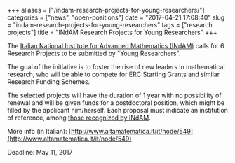 +++
aliases = ["/indam-research-projects-for-young-researchers/"]
categories = ["news", "open-positions"]
date = "2017-04-21 17:08:40"
slug = "indam-research-projects-for-young-researchers"
tags = ["research projects"]
title = "INdAM Research Projects for Young Researchers"
+++

The [Italian National Institute for Advanced Mathematics
(INdAM)](http://www.altamatematica.it/) calls for 6 Research Projects to
be submitted by "Young Researchers".

The goal of the initiative is to foster the rise of new leaders in
mathematical research, who will be able to compete for ERC Starting
Grants and similar Research Funding Schemes.

The selected projects will have the duration of 1 year with no
possibility of renewal and will be given funds for a postdoctoral
position, which might be filled by the applicant him/herself. Each
proposal must indicate an institution of reference, among [those
recognized by INdAM](http://www.altamatematica.it/it/node/43).

More info (in Italian): [http://www.altamatematica.it/it/node/549](http://www.altamatematica.it/it/node/549)

Deadline: May 11, 2017
